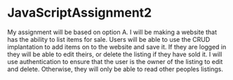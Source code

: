 # JavaScriptAssignment2
My assignment will be based on option A. I will be making a website that has the ability to list items for sale. 
Users will be able to use the CRUD implantation to add items on to the website and save it.
If they are logged in they will be able to edit theirs, or delete the listing if they have sold it. 
I will use authentication to ensure that the user is the owner of the listing to edit and delete. 
Otherwise, they will only be able to read other peoples listings.
